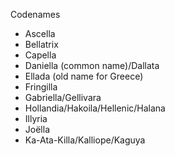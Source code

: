 Codenames

* Ascella
* Bellatrix
* Capella
* Daniella (common name)/Dallata
* Ellada (old name for Greece)
* Fringilla
* Gabriella/Gellivara
* Hollandia/Hakoila/Hellenic/Halana
* Illyria
* Joëlla
* Ka-Ata-Killa/Kalliope/Kaguya
